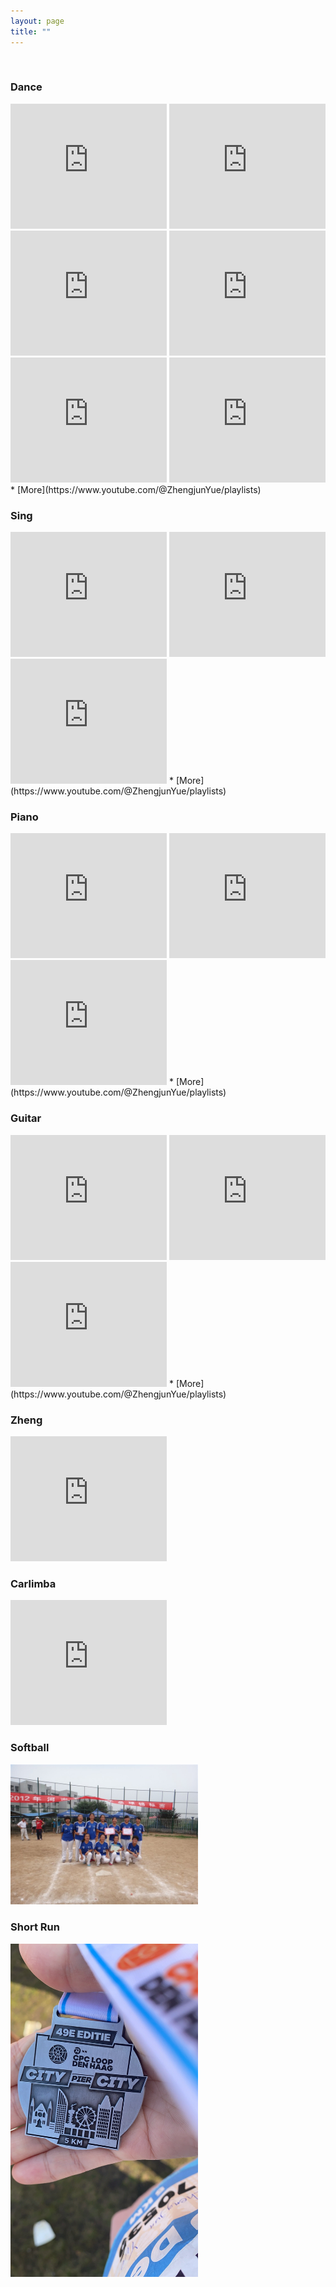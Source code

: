 ```yaml
---
layout: page
title: ""
---
```


<br>

### Dance ###

<iframe width="250" height="200" src="https://www.youtube.com/embed/q8lVAtdcMUo" frameborder="0" allowfullscreen></iframe>
<iframe width="250" height="200" src="https://www.youtube.com/embed/Gg2klWt8FvM" frameborder="0" allowfullscreen></iframe>
<iframe width="250" height="200" src="https://www.youtube.com/embed/_wEndDn07RI" frameborder="0" allowfullscreen></iframe>
<iframe width="250" height="200" src="https://www.youtube.com/embed/tCiECwqXbjA" frameborder="0" allowfullscreen></iframe>
<iframe width="250" height="200" src="https://www.youtube.com/embed/ggGEuLsHoRs" frameborder="0" allowfullscreen></iframe>
<iframe width="250" height="200" src="https://www.youtube.com/embed/W5QMYGiGy84" frameborder="0" allowfullscreen></iframe>
* [More](https://www.youtube.com/@ZhengjunYue/playlists)

### Sing ###
<iframe width="250" height="200" src="https://www.youtube.com/embed/s5iOwrDtQ5s" frameborder="0" allowfullscreen></iframe>
<iframe width="250" height="200" src="https://www.youtube.com/embed/rYTFVVAMa58" frameborder="0" allowfullscreen></iframe>
<iframe width="250" height="200" src="https://www.youtube.com/embed/739VzGQT6_I" frameborder="0" allowfullscreen></iframe>
* [More](https://www.youtube.com/@ZhengjunYue/playlists)


### Piano ###
<iframe width="250" height="200" src="https://www.youtube.com/embed/s5iOwrDtQ5s" frameborder="0" allowfullscreen></iframe>
<iframe width="250" height="200" src="https://www.youtube.com/embed/739VzGQT6_I" frameborder="0" allowfullscreen></iframe>
<iframe width="250" height="200" src="https://www.youtube.com/embed/_wEndDn07RI" frameborder="0" allowfullscreen></iframe>
* [More](https://www.youtube.com/@ZhengjunYue/playlists)
     
### Guitar ### 
<iframe width="250" height="200" src="https://www.youtube.com/embed/OBA_S-thtP0" frameborder="0" allowfullscreen></iframe>
<iframe width="250" height="200" src="https://www.youtube.com/embed/739VzGQT6_I" frameborder="0" allowfullscreen></iframe>
<iframe width="250" height="200" src="https://www.youtube.com/embed/_wEndDn07RI" frameborder="0" allowfullscreen></iframe>
* [More](https://www.youtube.com/@ZhengjunYue/playlists)


### Zheng ### 
<iframe width="250" height="200" src="https://www.youtube.com/embed/r_ss9e5WAOk" frameborder="0" allowfullscreen></iframe>

### Carlimba ### 
<iframe width="250" height="200" src="https://www.youtube.com/embed/rfz8zNkNhZc" frameborder="0" allowfullscreen></iframe>

### Softball ###

<img src="files/images/Softball.JPG" alt="Softball Image" width="300" />


### Short Run ###

<img src="files/images/city-run.JPG" alt="City Run" width="300" />




